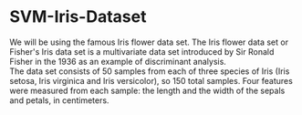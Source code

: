 # SVM-Iris-Dataset
We will be using the famous Iris flower data set.   The Iris flower data set or Fisher's Iris data set is a multivariate data set introduced by Sir Ronald Fisher in the 1936 as an example of discriminant analysis.   
The data set consists of 50 samples from each of three species of Iris (Iris setosa, Iris virginica and Iris versicolor), so 150 total samples. Four features were measured from each sample: the length and the width of the sepals and petals, in centimeters.
